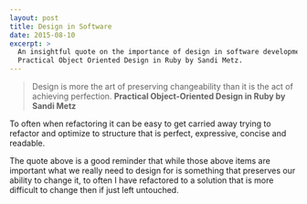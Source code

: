 ```yaml
---
layout: post
title: Design in Software
date: 2015-08-10
excerpt: >
  An insightful quote on the importance of design in software development from
  Practical Object Oriented Design in Ruby by Sandi Metz.
---
```


> Design is more the art of preserving changeability than it is the act of
> achieving perfection.  **Practical Object-Oriented Design in Ruby by Sandi
> Metz**

To often when refactoring it can be easy to get carried away trying to refactor
and optimize to  structure that is perfect, expressive, concise and readable.

The quote above is a good reminder that while those above items are important
what we really need to design for is something that preserves our ability to
change it, to often I have refactored to a solution that is more difficult to
change then if just left untouched.
